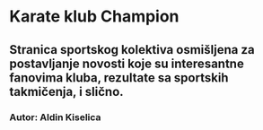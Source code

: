 # Karate klub Champion
## Stranica sportskog kolektiva osmišljena za postavljanje novosti koje su interesantne fanovima kluba, rezultate sa sportskih takmičenja, i slično.
### Autor: Aldin Kiselica
